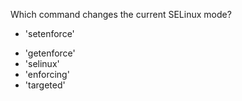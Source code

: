 Which command changes the current SELinux mode?
+ 'setenforce'
* 'getenforce'
* 'selinux'
* 'enforcing'
* 'targeted'
